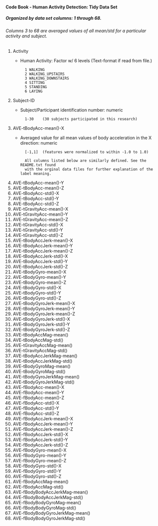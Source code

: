 #### Code Book - Human Activity Detection: Tidy Data Set
##### Organized by data set columns: 1 through 68.
###### Columns 3 to 68 are averaged values of all mean/std for a particular activity and subject.

1. Activity
    - Human Activity: Factor w/ 6 levels (Text-format if read from file.)
    
            1 WALKING
            2 WALKING_UPSTAIRS
            3 WALKING_DOWNSTAIRS
            4 SITTING
            5 STANDING
            6 LAYING

2. Subject-ID
    - Subject/Participant identification number: numeric
        
            1-30    (30 subjects participated in this research)
        
3. AVE-tBodyAcc-mean()-X
    - Averaged value for all mean values of body acceleration in the X direction: numeric
    
            [-1,1]  (features were normalized to within -1.0 to 1.0)

            All columns listed below are similarly defined. See the README.txt found 
            with the orginal data files for further explanation of the label meaning.
            
4. AVE-tBodyAcc-mean()-Y
5. AVE-tBodyAcc-mean()-Z
6. AVE-tBodyAcc-std()-X
7. AVE-tBodyAcc-std()-Y
8. AVE-tBodyAcc-std()-Z
9. AVE-tGravityAcc-mean()-X
10. AVE-tGravityAcc-mean()-Y
11. AVE-tGravityAcc-mean()-Z
12. AVE-tGravityAcc-std()-X
13. AVE-tGravityAcc-std()-Y
14. AVE-tGravityAcc-std()-Z
15. AVE-tBodyAccJerk-mean()-X
16. AVE-tBodyAccJerk-mean()-Y
17. AVE-tBodyAccJerk-mean()-Z
18. AVE-tBodyAccJerk-std()-X
19. AVE-tBodyAccJerk-std()-Y
20. AVE-tBodyAccJerk-std()-Z
21. AVE-tBodyGyro-mean()-X
22. AVE-tBodyGyro-mean()-Y
23. AVE-tBodyGyro-mean()-Z
24. AVE-tBodyGyro-std()-X
25. AVE-tBodyGyro-std()-Y
26. AVE-tBodyGyro-std()-Z
27. AVE-tBodyGyroJerk-mean()-X
28. AVE-tBodyGyroJerk-mean()-Y
29. AVE-tBodyGyroJerk-mean()-Z
30. AVE-tBodyGyroJerk-std()-X
31. AVE-tBodyGyroJerk-std()-Y
32. AVE-tBodyGyroJerk-std()-Z
33. AVE-tBodyAccMag-mean()
34. AVE-tBodyAccMag-std()
35. AVE-tGravityAccMag-mean()
36. AVE-tGravityAccMag-std()
37. AVE-tBodyAccJerkMag-mean()
38. AVE-tBodyAccJerkMag-std()
39. AVE-tBodyGyroMag-mean()
40. AVE-tBodyGyroMag-std()
41. AVE-tBodyGyroJerkMag-mean()
42. AVE-tBodyGyroJerkMag-std()
43. AVE-fBodyAcc-mean()-X
44. AVE-fBodyAcc-mean()-Y
45. AVE-fBodyAcc-mean()-Z
46. AVE-fBodyAcc-std()-X
47. AVE-fBodyAcc-std()-Y
48. AVE-fBodyAcc-std()-Z
49. AVE-fBodyAccJerk-mean()-X
50. AVE-fBodyAccJerk-mean()-Y
51. AVE-fBodyAccJerk-mean()-Z
52. AVE-fBodyAccJerk-std()-X
53. AVE-fBodyAccJerk-std()-Y
54. AVE-fBodyAccJerk-std()-Z
55. AVE-fBodyGyro-mean()-X
56. AVE-fBodyGyro-mean()-Y
57. AVE-fBodyGyro-mean()-Z
58. AVE-fBodyGyro-std()-X
59. AVE-fBodyGyro-std()-Y
60. AVE-fBodyGyro-std()-Z
61. AVE-fBodyAccMag-mean()
62. AVE-fBodyAccMag-std()
63. AVE-fBodyBodyAccJerkMag-mean()
64. AVE-fBodyBodyAccJerkMag-std()
65. AVE-fBodyBodyGyroMag-mean()
66. AVE-fBodyBodyGyroMag-std()
67. AVE-fBodyBodyGyroJerkMag-mean()
68. AVE-fBodyBodyGyroJerkMag-std()
